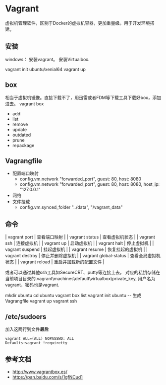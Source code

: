 # Vagrant

虚拟机管理软件，区别于Docker的虚拟机容器，更加重量级。用于开发环境搭建。

## 安装

windows：
安装vagrant。
安装Virtualbox.

vagrant init ubuntu/xenial64
vagrant up

## box
相当于虚拟机镜像。直接下载不了，用迅雷或者FDM等下载工具下载好box，添加进去。
vagrant box
- add
- list
- remove
- update
- outdated
- prune
- repackage

## Vagrangfile
* 配置端口映射
    - config.vm.network "forwarded_port", guest: 80, host: 8080
    - config.vm.network "forwarded_port", guest: 80, host: 8080, host_ip: "127.0.0.1"
* 网络
* 文件挂载
    - config.vm.synced_folder "../data", "/vagrant_data"

## 命令

| vagrant port          | 查看端口映射           |
| vagrant status        | 查看虚拟机状态         |
| vagrant ssh           | 连接虚拟机             |
| vagrant up            | 启动虚拟机             |
| vagrant halt          | 停止虚拟机             |
| vagrant suspend       | 挂起虚拟机             |
| vagrant resume        | 恢复挂起的虚拟机       |
| vagrant destroy       | 停止并删除虚拟机       |
| vagrant global-status | 查看全局虚拟机状态     |
| vagrant reload        | 重启并加载新的配置文件 |

或者可以通过其他ssh工具如SecureCRT、putty等连接上去，
对应的私钥存储在当前项目目录的.vagrant\machines\default\virtualbox\private_key, 用户名为vagrant，密码也是vagrant.

mkdir ubuntu
cd ubuntu
vagrant box list
vagrant init ubuntu         -- 生成Vagrangfile
vagrant up
vagrant ssh


## /etc/sudoers
加入这两行到文件**最后**
```
vagrant ALL=(ALL) NOPASSWD: ALL
Defaults:vagrant !requiretty
```


## 参考文档
* http://www.vagrantbox.es/
* https://pan.baidu.com/s/1gfNCud1
